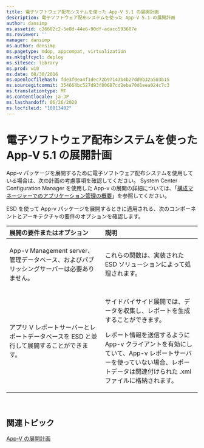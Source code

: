```yaml
---
title: 電子ソフトウェア配布システムを使った App-V 5.1 の展開計画
description: 電子ソフトウェア配布システムを使った App-V 5.1 の展開計画
author: dansimp
ms.assetid: c26602c2-5e8d-44e6-90df-adacc593607e
ms.reviewer: ''
manager: dansimp
ms.author: dansimp
ms.pagetype: mdop, appcompat, virtualization
ms.mktglfcycl: deploy
ms.sitesec: library
ms.prod: w10
ms.date: 08/30/2016
ms.openlocfilehash: fde3f0ea4f1dec72b97143b4b27dd0b32a503b15
ms.sourcegitcommit: 354664bc527d93f80687cd2eba70d1eea024c7c3
ms.translationtype: MT
ms.contentlocale: ja-JP
ms.lasthandoff: 06/26/2020
ms.locfileid: "10813402"
---
```

# 電子ソフトウェア配布システムを使った App-V 5.1 の展開計画


App-v パッケージを展開するために電子ソフトウェア配布システムを使用している場合は、次の計画の考慮事項を確認してください。 System Center Configuration Manager を使用した App-v の展開の詳細については、「[構成マネージャーでのアプリケーション管理の概要](https://go.microsoft.com/fwlink/?LinkId=281816)」を参照してください。

ESD を使って App-v パッケージを展開するときに適用される、次のコンポーネントとアーキテクチャの要件のオプションを確認します。

<table>
<colgroup>
<col width="50%" />
<col width="50%" />
</colgroup>
<thead>
<tr class="header">
<th align="left">展開の要件またはオプション</th>
<th align="left">説明</th>
</tr>
</thead>
<tbody>
<tr class="odd">
<td align="left"><p>App-v Management server、管理データベース、およびパブリッシングサーバーは必要ありません。</p></td>
<td align="left"><p>これらの関数は、実装された ESD ソリューションによって処理されます。</p></td>
</tr>
<tr class="even">
<td align="left"><p>アプリ V レポートサーバーとレポートデータベースを ESD と並行して展開することができます。</p></td>
<td align="left"><p>サイドバイサイド展開では、データを収集し、レポートを生成することができます。</p>
<p>レポート情報を送信するように App-v クライアントを有効にしていて、App-v レポートサーバーを使っていない場合、レポートデータは関連付けられた .xml ファイルに格納されます。</p></td>
</tr>
</tbody>
</table>

 






## 関連トピック


[App-V の展開計画](planning-to-deploy-app-v51.md)

 

 





